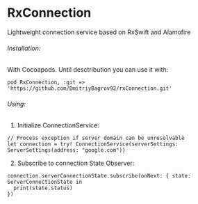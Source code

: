# RxConnection
Lightweight connection service based on RxSwift and Alamofire

###### Installation: 

With Cocoapods. Until desctribution you can use it with:
```
pod RxConnection, :git => 'https://github.com/DmitriyBagrov92/rxConnection.git'
```

###### Using:

1. Initialize ConnectionService:
```
// Process exception if server domain can be unresolvable
let connection = try! ConnectionService(serverSettings: ServerSettings(address: "google.com"))
```
2. Subscribe to connection State Observer:
```
connection.serverConnectionState.subscribe(onNext: { state: ServerConnectionState in
  print(state.status)
})
```
